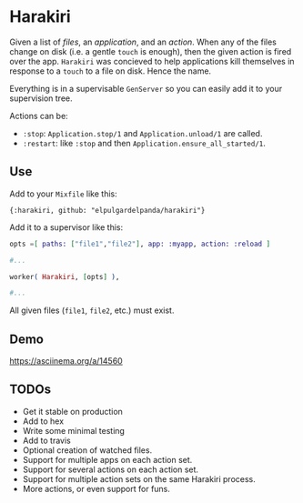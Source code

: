 # Harakiri

Given a list of _files_, an _application_, and an _action_. When any of the
files change on disk (i.e. a gentle `touch` is enough), then the given action
is fired over the app. `Harakiri` was concieved to help applications kill
themselves in response to a `touch` to a file on disk. Hence the name.

Everything is in a supervisable `GenServer` so you can easily add it to your
supervision tree.

Actions can be:

* `:stop`: `Application.stop/1` and `Application.unload/1` are called.
* `:restart`: like `:stop` and then `Application.ensure_all_started/1`.

## Use

Add to your `Mixfile` like this:

```
{:harakiri, github: "elpulgardelpanda/harakiri"}
```

Add it to a supervisor like this:

```elixir
opts =[ paths: ["file1","file2"], app: :myapp, action: :reload ]

#...

worker( Harakiri, [opts] ),

#...

```

All given files (`file1`, `file2`, etc.) must exist.

## Demo

https://asciinema.org/a/14560

## TODOs

* Get it stable on production
* Add to hex
* Write some minimal testing
* Add to travis
* Optional creation of watched files.
* Support for multiple apps on each action set.
* Support for several actions on each action set.
* Support for multiple action sets on the same Harakiri process.
* More actions, or even support for funs.
